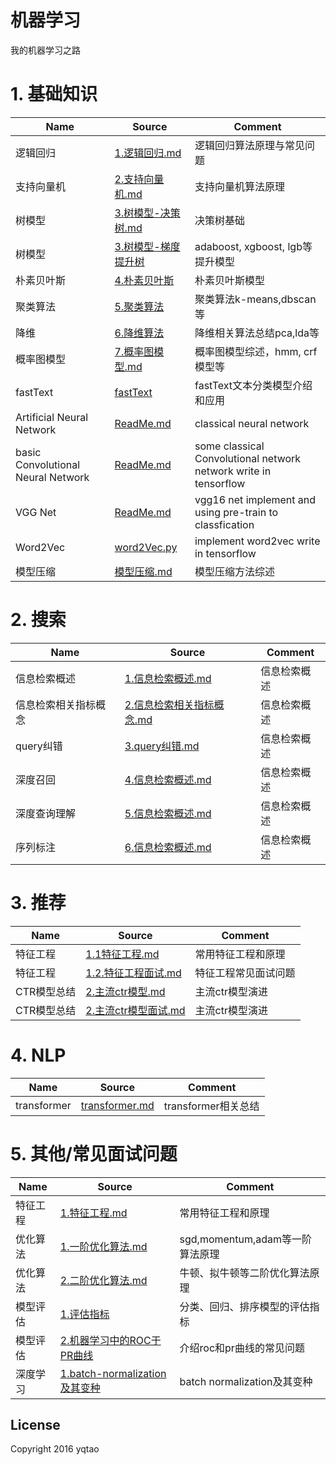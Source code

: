 # 机器学习
我的机器学习之路

# 1. 基础知识
|Name|Source|Comment|
| ---- | -------|------- |
|逻辑回归|[1.逻辑回归.md](classical-machine-learning/1.逻辑回归.md)|逻辑回归算法原理与常见问题|
|支持向量机|[2.支持向量机.md](classical-machine-learning/2.支持向量机.md)|支持向量机算法原理|
|树模型|[3.树模型-决策树.md](interview/classical_algorithm/3.树模型-决策树.md)|决策树基础|
|树模型|[3.树模型-梯度提升树](interview/classical_algorithm/3.树模型-梯度提升树.md)|adaboost, xgboost, lgb等提升模型|
|朴素贝叶斯|[4.朴素贝叶斯](interview/classical_algorithm/4.朴素贝叶斯.md)|朴素贝叶斯模型|
|聚类算法|[5.聚类算法](classical-machine-learning/5.聚类算法.md)|聚类算法k-means,dbscan等|
|降维|[6.降维算法](classical-machine-learning/6.降维(PCA,LDA).md)|降维相关算法总结pca,lda等|
|概率图模型|[7.概率图模型.md](classical-machine-learning/7.概率图模型.md)| 概率图模型综述，hmm, crf模型等|
|fastText|[fastText](deep-learning/fastText-快速的文本分类模型.md)| fastText文本分类模型介绍和应用|
|Artificial Neural Network|[ReadMe.md](./Artificial-neural-network/ReadMe.md)|classical neural network|
|basic Convolutional Neural Network|[ReadMe.md](./Basic-CNN/ReadMe.md)|some classical Convolutional network network write in tensorflow |
|VGG Net|[ReadMe.md](./VGGNet/ReadMe.md)|vgg16 net implement and using pre-train to classfication|
|Word2Vec|[word2Vec.py](./word2Vec/word2Vec.py)|implement word2vec write in tensorflow |
|模型压缩|[模型压缩.md](deep-learning/模型压缩.md)| 模型压缩方法综述|



# 2. 搜索
| Name | Source |Comment |
| ---- | -------|------- |
|信息检索概述|[1.信息检索概述.md](Search/1.信息检索概述.md)|信息检索概述|
|信息检索相关指标概念|[2.信息检索相关指标概念.md](Search/2.信息检索相关指标概念.md)|信息检索概述|
|query纠错|[3.query纠错.md](Search/3.query纠错.md)|信息检索概述|
|深度召回|[4.信息检索概述.md](Search/4.基于深度语言模型召回.md)|信息检索概述|
|深度查询理解|[5.信息检索概述.md](Search/5.深度查询理解.md)|信息检索概述|
|序列标注|[6.信息检索概述.md](Search/6.检索中的序列标注问题-poi检索.md)|信息检索概述|

# 3. 推荐
| Name | Source |Comment |
| ---- | -------|------- |
|特征工程|[1.1特征工程.md](Rec/1.1.特征工程.md)|常用特征工程和原理|
|特征工程|[1.2.特征工程面试.md](Rec/1.2.特征工程面试.md)|特征工程常见面试问题|
|CTR模型总结|[2.主流ctr模型.md](Rec/2.1.主流ctr模型.md)|主流ctr模型演进|
|CTR模型总结|[2.主流ctr模型面试.md](Rec/2.2.主流ctr模型面试.md)|主流ctr模型演进|



# 4. NLP
| Name | Source |Comment |
| ---- | -------|------- |
|transformer|[transformer.md](deep-learning/transformer.md)| transformer相关总结|


# 5. 其他/常见面试问题
| Name | Source |Comment |
| ---- | -------|------- |
|特征工程|[1.特征工程.md](interview/feature_engineering/1.特征工程.md)|常用特征工程和原理|
|优化算法|[1.一阶优化算法.md](interview/optimize_algorithm/1.一阶优化算法.md)|sgd,momentum,adam等一阶算法原理|
|优化算法|[2.二阶优化算法.md](interview/optimize_algorithm/2.二阶优化算法.md)|牛顿、拟牛顿等二阶优化算法原理|
|模型评估|[1.评估指标](interview/model_evaluate/1.评估指标.md)|分类、回归、排序模型的评估指标|
|模型评估|[2.机器学习中的ROC于PR曲线](interview/model_evaluate/2.机器学习中的ROC与PR曲线.md)| 介绍roc和pr曲线的常见问题|
|深度学习|[1.batch-normalization及其变种](interview/deep_learning/1.batch-normalization及其变种.md)|batch normalization及其变种|


## License

Copyright 2016 yqtao
